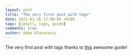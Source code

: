 ```yaml
---
layout: post
title: "The very first post with tags"
date: 2021-01-26 17:00:00 +0100
tags: [jekyll, tags, guide]
comments: true
author: Adam Hlavatovic
---
```


The very first post with tags thanks to [this](https://longqian.me/2017/02/09/github-jekyll-tag/) awesome guide!
